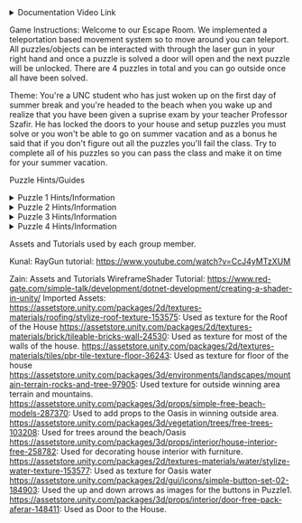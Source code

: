 <details> 
<summary>Documentation Video Link </summary>
The Documentation video includes a voice over describing design process and what we were thinking when initially creating our game. A video with raw gameplay and no voice over is also included for looking at just the gameplay.\n
Documentation Video:https://youtu.be/3B0PQikz6fs \n
Gameplay Video: https://youtu.be/bm9AmfeSCIQ

</details>

Game Instructions:
Welcome to our Escape Room. We implemented a teleportation based movement system so to move around you can teleport. All puzzles/objects can be interacted with through the laser gun in your right hand and once a puzzle is solved a door will open and the next puzzle will be unlocked. There are 4 puzzles in total and you can go outside once all have been solved.

Theme:
You're a UNC student who has just woken up on the first day of summer break and you're headed to the beach when you wake up and realize that you have been given a suprise exam by your teacher Professor Szafir. He has locked the doors to your house and setup puzzles you must
solve or you won't be able to go on summer vacation and as a bonus he said that if you don't figure out all the puzzles you'll fail the class. Try to complete all of his puzzles so you can pass the class and make it on time for your summer vacation.


Puzzle Hints/Guides

<details> 
  <summary>Puzzle 1 Hints/Information </summary>
   Press the up and down buttons to increase and decrease the numbers. Numbers go from 0->9 so you just have to come up with and answer to the equation. Each equation may have multiple ways of solving it but any should work and open the door. Sometimes the hitboxes are a bit finnicky so if a number isn't moving try to shoot at it from a different angle and it should work.
  </details>
  
  <details> 
  <summary>Puzzle 2 Hints/Information </summary>
  Shoot the laser gun to make the lasers change position and so you have a path that will allow you to teleport through the door way. Shooting will change the orientation of the lasers and use that to find a pathway through.
  </details>
 
  <details> 
  <summary>Puzzle 3 Hints/Information </summary>
  Shoot at the numbers on the panel on the wall and shoot the green button when you want to check your answer. The door should open if you inputted the correct code.
  <details>
  <summary>Puzzle 3 answer </summary>
  1957
  </details>
  </details>

<details> 
  <summary>Puzzle 4 Hints/Information </summary>
  Shoot all monsters in the bathroom to escape.
</details>

Assets and Tutorials used by each group member.

Kunal:
RayGun tutorial: https://www.youtube.com/watch?v=CcJ4yMTzXUM


Zain: 
Assets and Tutorials
WireframeShader Tutorial: https://www.red-gate.com/simple-talk/development/dotnet-development/creating-a-shader-in-unity/
Imported Assets:
https://assetstore.unity.com/packages/2d/textures-materials/roofing/stylize-roof-texture-153575: Used as texture for the Roof of the House
https://assetstore.unity.com/packages/2d/textures-materials/brick/tileable-bricks-wall-24530: Used as texture for most of the walls of the house.
https://assetstore.unity.com/packages/2d/textures-materials/tiles/pbr-tile-texture-floor-36243: Used as texture for floor of the house
https://assetstore.unity.com/packages/3d/environments/landscapes/mountain-terrain-rocks-and-tree-97905: Used texture for outside winning area terrain and mountains.
https://assetstore.unity.com/packages/3d/props/simple-free-beach-models-287370: Used to add props to the Oasis in winning outside area.
https://assetstore.unity.com/packages/3d/vegetation/trees/free-trees-103208: Used for trees around the beach/Oasis
https://assetstore.unity.com/packages/3d/props/interior/house-interior-free-258782: Used for decorating house interior with furniture.
https://assetstore.unity.com/packages/2d/textures-materials/water/stylize-water-texture-153577: Used as texture for Oasis water
https://assetstore.unity.com/packages/2d/gui/icons/simple-button-set-02-184903: Used the up and down arrows as images for the buttons in Puzzle1.
https://assetstore.unity.com/packages/3d/props/interior/door-free-pack-aferar-148411: Used as Door to the House.
